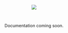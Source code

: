 <p align="center">
  <img src="https://media.discordapp.net/attachments/911964535060070453/939835510329839656/Valkyria.png?width=500&height=200">
  </p>
 </br>
 
<p align="center">
  Documentation coming soon.
</p>

  

